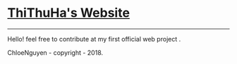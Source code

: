 # [ThiThuHa's Website](https://github.com/Thithuha/thithuha.github.io)

---

Hello! feel free to contribute at my first official web project . 



ChloeNguyen - copyright - 2018. 
